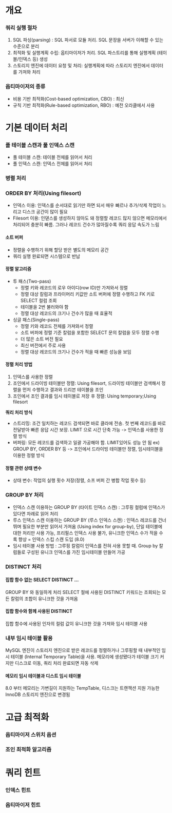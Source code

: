 # 개요

### 쿼리 실행 절차

1. SQL 파싱(parsing) : SQL 파서로 모듈 처리. SQL 문장을 서버가 이해할 수 있는 수준으로 분리
2. 최적화 및 실행계획 수립: 옵티마이저가 처리. SQL 파스트리를 통해 실행계획 (테이블/인덱스 등) 생성
3. 스토리지 엔진에 데이터 요청 및 처리: 실행계획에 따라 스토리지 엔진에서 데이터를 가져와 처리

### 옵티마이저의 종류

- 비용 기반 최적화(Cost-based optimization, CBO) : 최신
- 규칙 기반 최적화(Rule-based optimization, RBO) : 예전 오라클에서 사용

# 기본 데이터 처리

### 플 테이블 스캔과 풀 인덱스 스캔

- 풀 테이블 스캔: 테이블 전체를 읽어서 처리
- 풀 인덱스 스캔: 인덱스 전체를 읽어서 처리

### 병렬 처리

### ORDER BY 처리(Using filesort)

- 인덱스 이용: 인덱스를 순서대로 읽기만 하면 되서 매우 빠르나 추가/삭제 작업이 느리고 디스크 공간이 많이 필요
- Filesort 이용: 인덷스를 생성하지 않아도 돼 정렬할 레코드 많지 않으면 메모리에서 처리되어 충분히 빠름. 그러나 레코드 건수가 많아질수록 쿼리 응답 속도가 느림

#### 소트 버퍼

- 정렬을 수행하기 위해 할당 받은 별도의 메모리 공간
- 쿼리 실행 완료되면 시스템으로 반납

#### 정렬 알고리즘

- 투 패스(Two-pass)
  - 정렬 키와 레코드의 로우 아이디(row ID)만 가져와서 정렬
  - 정렬 대상 칼럼과 프라이머리 키값만 소트 버퍼에 정렬 수행하고 FK 키로 SELECT 컬럼 조회
  - 테이블을 2번 불러와야 함
  - 정렬 대상 레코드의 크기나 건수가 많을 때 효율적
- 싱글 패스(Single-pass)
  - 정렬 키와 레코드 전체를 가져와서 정렬
  - 소트 버퍼에 정렬 기준 칼럼을 포함한 SELECT 문의 칼럼을 모두 정렬 수행
  - 더 많은 소트 버전 필요
  - 최신 버전에서 주로 사용
  - 정렬 대상 레코드의 크기나 건수가 적을 때 빠른 성능을 보임

#### 정렬 처리 방법

1. 인덱스를 사용한 정렬
2. 조인에서 드라이빙 테이블만 정렬: Using filesort, 드라이빙 테이블만 검색해서 정렬을 먼저 수행하고 결과와 드리븐 테이블을 조인
3. 조인에서 조인 결과를 임시 테이블로 저장 후 정렬: Using temporary;Using filesort

**쿼리 처리 방식**

- 스트리밍: 조건 일치하는 레코드 검색되면 바로 클라에 전송. 첫 번째 레코드를 바로 전달받아 빠른 응답 시간 보장. LIMIT 으로 시간 단축 가능
  -> 인덱스를 사용한 정렬 방식
- 버퍼링: 모든 레코드를 검색하고 일괄 가공해야 함. LIMIT있어도 성능 안 됨 ex) GROUP BY, ORDER BY 등
  -> 조인에서 드라이빙 테이블만 정렬, 임시테이블을 이용한 정렬 방식

#### 정렬 관련 상태 변수

- 상태 변수: 작업의 실행 횟수 저장(정렬, 소프 버퍼 간 병합 작업 횟수 등)

### GROUP BY 처리

- 인덱스 스캔 이용하는 GROUP BY (타이트 인덱스 스캔) : 그루핑 컬럼에 인덱스가 있다면 차례로 읽어 처리
- 루스 인덱스 스캔 이용하는 GROUP BY (루스 인덱스 스캔) : 인덱스 레코드를 건너 뛰며 필요한 부분만 읽어서 가져옴 (Using index for group-by), 단일 테이블에 대한 처리만 사용 가능, 프리필스 인덱스 사용 불가, 유니크한 인덱스 수가 적을 수록 향상 = 인덱스 스킵 스캔 도입 (8.0)
- 임시 테이블 사용 방법 : 그루핑 칼럼이 인덱스를 전혀 사용 못할 때. Group by 칼럼들로 구성된 유니크 인덱스를 가진 임시테이블 만들어 가공

### DISTINCT 처리

#### 집합 함수 없는 SELECT DISTINCT ...

GROUP BY 와 동일하게 처리
SELECT 절에 사용된 DISTINCT 키워드는 조회되는 모든 칼럼의 조합이 유니크한 것을 가져옴

#### 집합 함수와 함께 사용된 DISTINCT

집합 함수에 사용된 인자의 컬럼 값이 유니크한 것을 가져와 임시 테이블 사용

### 내부 임시 테이블 활용

MySQL 엔진이 스토리지 엔진으로 받은 레코드를 정렬하거나 그루핑할 때 내부적인 임시 테이블 (Internal Temporary Table)을 사용.
메모리에 생성됐다가 테이블 크기 커지만 디스크로 이동, 쿼리 처리 완료되면 자동 삭제

#### 메모리 임시 테이블과 디스트 임시 테이블

8.0 부터 메모리는 가변길이 지원하는 TempTable, 디스크는 트랜잭션 지원 가능한 InnoDB 스토리지 엔진으로 변경됨

# 고급 최적화

### 옵티마이저 스위치 옵션

### 조인 최적화 알고리즘

# 쿼리 힌트

### 인덱스 힌트

### 옵티마이저 힌트
